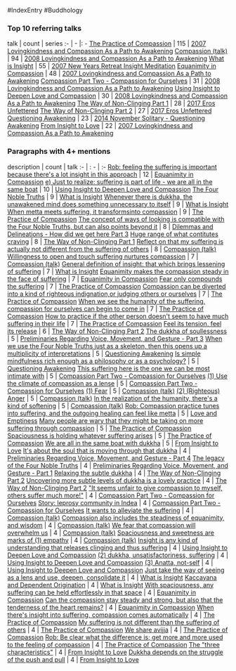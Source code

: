 #IndexEntry #Buddhology

### Top 10 referring talks
talk | count | series
:- | - |: -
<a data-href="The Practice of Compassion" href="The+Practice+of+Compassion" class="internal-link" target="_blank" rel="noopener">The Practice of Compassion</a> | 115 | <a data-href="2007 Lovingkindness and Compassion As a Path to Awakening" href="2007+Lovingkindness+and+Compassion+As+a+Path+to+Awakening" class="internal-link" target="_blank" rel="noopener">2007 Lovingkindness and Compassion As a Path to Awakening</a>
<a data-href="Compassion (talk)" href="Compassion+%28talk%29" class="internal-link" target="_blank" rel="noopener">Compassion (talk)</a> | 94 | <a data-href="2008 Lovingkindness and Compassion As a Path to Awakening" href="2008+Lovingkindness+and+Compassion+As+a+Path+to+Awakening" class="internal-link" target="_blank" rel="noopener">2008 Lovingkindness and Compassion As a Path to Awakening</a>
<a data-href="What is Insight" href="What+is+Insight" class="internal-link" target="_blank" rel="noopener">What is Insight</a> | 55 | <a data-href="2007 New Years Retreat Insight Meditation" href="2007+New+Years+Retreat+Insight+Meditation" class="internal-link" target="_blank" rel="noopener">2007 New Years Retreat Insight Meditation</a>
<a data-href="Equanimity in Compassion" href="Equanimity+in+Compassion" class="internal-link" target="_blank" rel="noopener">Equanimity in Compassion</a> | 48 | <a data-href="2007 Lovingkindness and Compassion As a Path to Awakening" href="2007+Lovingkindness+and+Compassion+As+a+Path+to+Awakening" class="internal-link" target="_blank" rel="noopener">2007 Lovingkindness and Compassion As a Path to Awakening</a>
<a data-href="Compassion Part Two - Compassion for Ourselves" href="Compassion+Part+Two+-+Compassion+for+Ourselves" class="internal-link" target="_blank" rel="noopener">Compassion Part Two - Compassion for Ourselves</a> | 31 | <a data-href="2008 Lovingkindness and Compassion As a Path to Awakening" href="2008+Lovingkindness+and+Compassion+As+a+Path+to+Awakening" class="internal-link" target="_blank" rel="noopener">2008 Lovingkindness and Compassion As a Path to Awakening</a>
<a data-href="Using Insight to Deepen Love and Compassion" href="Using+Insight+to+Deepen+Love+and+Compassion" class="internal-link" target="_blank" rel="noopener">Using Insight to Deepen Love and Compassion</a> | 30 | <a data-href="2008 Lovingkindness and Compassion As a Path to Awakening" href="2008+Lovingkindness+and+Compassion+As+a+Path+to+Awakening" class="internal-link" target="_blank" rel="noopener">2008 Lovingkindness and Compassion As a Path to Awakening</a>
<a data-href="The Way of Non-Clinging Part 1" href="The+Way+of+Non-Clinging+Part+1" class="internal-link" target="_blank" rel="noopener">The Way of Non-Clinging Part 1</a> | 28 | <a data-href="2017 Eros Unfettered" href="2017+Eros+Unfettered" class="internal-link" target="_blank" rel="noopener">2017 Eros Unfettered</a>
<a data-href="The Way of Non-Clinging Part 2" href="The+Way+of+Non-Clinging+Part+2" class="internal-link" target="_blank" rel="noopener">The Way of Non-Clinging Part 2</a> | 27 | <a data-href="2017 Eros Unfettered" href="2017+Eros+Unfettered" class="internal-link" target="_blank" rel="noopener">2017 Eros Unfettered</a>
<a data-href="Questioning Awakening" href="Questioning+Awakening" class="internal-link" target="_blank" rel="noopener">Questioning Awakening</a> | 23 | <a data-href="2014 November Solitary - Questioning Awakening" href="2014+November+Solitary+-+Questioning+Awakening" class="internal-link" target="_blank" rel="noopener">2014 November Solitary - Questioning Awakening</a>
<a data-href="From Insight to Love" href="From+Insight+to+Love" class="internal-link" target="_blank" rel="noopener">From Insight to Love</a> | 22 | <a data-href="2007 Lovingkindness and Compassion As a Path to Awakening" href="2007+Lovingkindness+and+Compassion+As+a+Path+to+Awakening" class="internal-link" target="_blank" rel="noopener">2007 Lovingkindness and Compassion As a Path to Awakening</a>

### Paragraphs with 4+ mentions
description | count | talk
:- | : - | :-
<a aria-label-position="top" aria-label="Equanimity in Compassion > Rob feeling the suffering is important because theres a lot insight in this approach" data-href="Equanimity in Compassion#Rob feeling the suffering is important because there's a lot insight in this approach" href="Equanimity+in+Compassion#Rob+feeling+the+suffering+is+important+because+there%27s+a+lot+insight+in+this+approach" class="internal-link" target="_blank" rel="noopener">Rob: feeling the suffering is important because there&#x27;s a lot insight in this approach</a> | 12 | <a data-href="Equanimity in Compassion" href="Equanimity+in+Compassion" class="internal-link" target="_blank" rel="noopener">Equanimity in Compassion</a>
<a aria-label-position="top" aria-label="Using Insight to Deepen Love and Compassion > e Just to realize suffering is part of life - we are all in the same boat" data-href="Using Insight to Deepen Love and Compassion#e Just to realize suffering is part of life - we are all in the same boat" href="Using+Insight+to+Deepen+Love+and+Compassion#e+Just+to+realize+suffering+is+part+of+life+-+we+are+all+in+the+same+boat" class="internal-link" target="_blank" rel="noopener">e) Just to realize: suffering is part of life - we are all in the same boat</a> | 10 | <a data-href="Using Insight to Deepen Love and Compassion" href="Using+Insight+to+Deepen+Love+and+Compassion" class="internal-link" target="_blank" rel="noopener">Using Insight to Deepen Love and Compassion</a>
<a aria-label-position="top" aria-label="What is Insight > The Four Noble Truths" data-href="What is Insight#The Four Noble Truths" href="What+is+Insight#The+Four+Noble+Truths" class="internal-link" target="_blank" rel="noopener">The Four Noble Truths</a> | 9 | <a data-href="What is Insight" href="What+is+Insight" class="internal-link" target="_blank" rel="noopener">What is Insight</a>
<a aria-label-position="top" aria-label="What is Insight > Whenever there is dukkha the unawakened mind does something unnecessary to itself" data-href="What is Insight#Whenever there is dukkha the unawakened mind does something unnecessary to itself" href="What+is+Insight#Whenever+there+is+dukkha+the+unawakened+mind+does+something+unnecessary+to+itself" class="internal-link" target="_blank" rel="noopener">Whenever there is dukkha, the unawakened mind does something unnecessary to itself</a> | 9 | <a data-href="What is Insight" href="What+is+Insight" class="internal-link" target="_blank" rel="noopener">What is Insight</a>
<a aria-label-position="top" aria-label="The Practice of Compassion > When metta meets suffering it transformsinto compassion" data-href="The Practice of Compassion#When metta meets suffering it transformsinto compassion" href="The+Practice+of+Compassion#When+metta+meets+suffering+it+transformsinto+compassion" class="internal-link" target="_blank" rel="noopener">When metta meets suffering, it transformsinto compassion</a> | 9 | <a data-href="The Practice of Compassion" href="The+Practice+of+Compassion" class="internal-link" target="_blank" rel="noopener">The Practice of Compassion</a>
<a aria-label-position="top" aria-label="Dilemmas and Delineations - How did we get here Part 3 > The concept of ways of looking is compatible with the Four Noble Truths but can also points beyond it" data-href="Dilemmas and Delineations - How did we get here Part 3#The concept of ways of looking is compatible with the Four Noble Truths but can also points beyond it" href="Dilemmas+and+Delineations+-+How+did+we+get+here+Part+3#The+concept+of+ways+of+looking+is+compatible+with+the+Four+Noble+Truths+but+can+also+points+beyond+it" class="internal-link" target="_blank" rel="noopener">The concept of ways of looking is compatible with the Four Noble Truths, but can also points beyond it</a> | 8 | <a data-href="Dilemmas and Delineations - How did we get here Part 3" href="Dilemmas+and+Delineations+-+How+did+we+get+here+Part+3" class="internal-link" target="_blank" rel="noopener">Dilemmas and Delineations - How did we get here Part 3</a>
<a aria-label-position="top" aria-label="The Way of Non-Clinging Part 1 > Huge range of what contitutes craving" data-href="The Way of Non-Clinging Part 1#Huge range of what contitutes craving" href="The+Way+of+Non-Clinging+Part+1#Huge+range+of+what+contitutes+craving" class="internal-link" target="_blank" rel="noopener">Huge range of what contitutes craving</a> | 8 | <a data-href="The Way of Non-Clinging Part 1" href="The+Way+of+Non-Clinging+Part+1" class="internal-link" target="_blank" rel="noopener">The Way of Non-Clinging Part 1</a>
<a aria-label-position="top" aria-label="Compassion (talk) > Reflect on that my suffering is actually not different from the suffering of others" data-href="Compassion (talk)#Reflect on that my suffering is actually not different from the suffering of others" href="Compassion+%28talk%29#Reflect+on+that+my+suffering+is+actually+not+different+from+the+suffering+of+others" class="internal-link" target="_blank" rel="noopener">Reflect on that my suffering is actually not different from the suffering of others</a> | 8 | <a data-href="Compassion (talk)" href="Compassion+%28talk%29" class="internal-link" target="_blank" rel="noopener">Compassion (talk)</a>
<a aria-label-position="top" aria-label="Compassion (talk) > Willingness to open and touch suffering nurtures compassion" data-href="Compassion (talk)#Willingness to open and touch suffering nurtures compassion" href="Compassion+%28talk%29#Willingness+to+open+and+touch+suffering+nurtures+compassion" class="internal-link" target="_blank" rel="noopener">Willingness to open and touch suffering nurtures compassion</a> | 7 | <a data-href="Compassion (talk)" href="Compassion+%28talk%29" class="internal-link" target="_blank" rel="noopener">Compassion (talk)</a>
<a aria-label-position="top" aria-label="What is Insight > General definition of insight that which brings lessening of suffering" data-href="What is Insight#General definition of insight that which brings lessening of suffering" href="What+is+Insight#General+definition+of+insight+that+which+brings+lessening+of+suffering" class="internal-link" target="_blank" rel="noopener">General definition of insight: that which brings lessening of suffering</a> | 7 | <a data-href="What is Insight" href="What+is+Insight" class="internal-link" target="_blank" rel="noopener">What is Insight</a>
<a aria-label-position="top" aria-label="Equanimity in Compassion > Equanimity makes the compassion steady in the face of suffering" data-href="Equanimity in Compassion#Equanimity makes the compassion steady in the face of suffering" href="Equanimity+in+Compassion#Equanimity+makes+the+compassion+steady+in+the+face+of+suffering" class="internal-link" target="_blank" rel="noopener">Equanimity makes the compassion steady in the face of suffering</a> | 7 | <a data-href="Equanimity in Compassion" href="Equanimity+in+Compassion" class="internal-link" target="_blank" rel="noopener">Equanimity in Compassion</a>
<a aria-label-position="top" aria-label="The Practice of Compassion > Fear only compounds the suffering" data-href="The Practice of Compassion#Fear only compounds the suffering" href="The+Practice+of+Compassion#Fear+only+compounds+the+suffering" class="internal-link" target="_blank" rel="noopener">Fear only compounds the suffering</a> | 7 | <a data-href="The Practice of Compassion" href="The+Practice+of+Compassion" class="internal-link" target="_blank" rel="noopener">The Practice of Compassion</a>
<a aria-label-position="top" aria-label="The Practice of Compassion > Compassion can be diverted into a kind of righteous indignationor judging others or ourselves" data-href="The Practice of Compassion#Compassion can be diverted into a kind of righteous indignationor judging others or ourselves" href="The+Practice+of+Compassion#Compassion+can+be+diverted+into+a+kind+of+righteous+indignationor+judging+others+or+ourselves" class="internal-link" target="_blank" rel="noopener">Compassion can be diverted into a kind of righteous indignation,or judging others or ourselves</a> | 7 | <a data-href="The Practice of Compassion" href="The+Practice+of+Compassion" class="internal-link" target="_blank" rel="noopener">The Practice of Compassion</a>
<a aria-label-position="top" aria-label="The Practice of Compassion > When we see the humanity of the suffering compassion for ourselves can begin to come in" data-href="The Practice of Compassion#When we see the humanity of the suffering compassion for ourselves can begin to come in" href="The+Practice+of+Compassion#When+we+see+the+humanity+of+the+suffering+compassion+for+ourselves+can+begin+to+come+in" class="internal-link" target="_blank" rel="noopener">When we see the humanity of the suffering, compassion for ourselves can begin to come in</a> | 7 | <a data-href="The Practice of Compassion" href="The+Practice+of+Compassion" class="internal-link" target="_blank" rel="noopener">The Practice of Compassion</a>
<a aria-label-position="top" aria-label="The Practice of Compassion > How to practice if the other person doesnt seem to have much suffering in their life" data-href="The Practice of Compassion#How to practice if the other person doesn't seem to have much suffering in their life" href="The+Practice+of+Compassion#How+to+practice+if+the+other+person+doesn%27t+seem+to+have+much+suffering+in+their+life" class="internal-link" target="_blank" rel="noopener">How to practice if the other person doesn&#x27;t seem to have much suffering in their life</a> | 7 | <a data-href="The Practice of Compassion" href="The+Practice+of+Compassion" class="internal-link" target="_blank" rel="noopener">The Practice of Compassion</a>
<a aria-label-position="top" aria-label="The Way of Non-Clinging Part 2 > Feel its tension feel its release" data-href="The Way of Non-Clinging Part 2#Feel its tension feel its release" href="The+Way+of+Non-Clinging+Part+2#Feel+its+tension+feel+its+release" class="internal-link" target="_blank" rel="noopener">Feel its tension, feel its release</a> | 6 | <a data-href="The Way of Non-Clinging Part 2" href="The+Way+of+Non-Clinging+Part+2" class="internal-link" target="_blank" rel="noopener">The Way of Non-Clinging Part 2</a>
<a aria-label-position="top" aria-label="Preliminaries Regarding Voice, Movement, and Gesture - Part 3 > The dukkha of soullessness" data-href="Preliminaries Regarding Voice, Movement, and Gesture - Part 3#The dukkha of soullessness" href="Preliminaries+Regarding+Voice%2C+Movement%2C+and+Gesture+-+Part+3#The+dukkha+of+soullessness" class="internal-link" target="_blank" rel="noopener">The dukkha of soullessness</a> | 5 | <a data-href="Preliminaries Regarding Voice, Movement, and Gesture - Part 3" href="Preliminaries+Regarding+Voice%2C+Movement%2C+and+Gesture+-+Part+3" class="internal-link" target="_blank" rel="noopener">Preliminaries Regarding Voice, Movement, and Gesture - Part 3</a>
<a aria-label-position="top" aria-label="Questioning Awakening > When we use the Four Noble Truths just as a skeleton then this opens up a multiplicity of interpretations" data-href="Questioning Awakening#When we use the Four Noble Truths just as a skeleton then this opens up a multiplicity of interpretations" href="Questioning+Awakening#When+we+use+the+Four+Noble+Truths+just+as+a+skeleton+then+this+opens+up+a+multiplicity+of+interpretations" class="internal-link" target="_blank" rel="noopener">When we use the Four Noble Truths just as a skeleton, then this opens up a multiplicity of interpretations</a> | 5 | <a data-href="Questioning Awakening" href="Questioning+Awakening" class="internal-link" target="_blank" rel="noopener">Questioning Awakening</a>
<a aria-label-position="top" aria-label="Questioning Awakening > Is simple mindfulness rich enough as a philosophy or as a psychology" data-href="Questioning Awakening#Is simple mindfulness rich enough as a philosophy or as a psychology" href="Questioning+Awakening#Is+simple+mindfulness+rich+enough+as+a+philosophy+or+as+a+psychology" class="internal-link" target="_blank" rel="noopener">Is simple mindfulness rich enough as a philosophy or as a psychology?</a> | 5 | <a data-href="Questioning Awakening" href="Questioning+Awakening" class="internal-link" target="_blank" rel="noopener">Questioning Awakening</a>
<a aria-label-position="top" aria-label="Compassion Part Two - Compassion for Ourselves > This suffering here is the one we can be most intimate with" data-href="Compassion Part Two - Compassion for Ourselves#This suffering here is the one we can be most intimate with" href="Compassion+Part+Two+-+Compassion+for+Ourselves#This+suffering+here+is+the+one+we+can+be+most+intimate+with" class="internal-link" target="_blank" rel="noopener">This suffering here is the one we can be most intimate with</a> | 5 | <a data-href="Compassion Part Two - Compassion for Ourselves" href="Compassion+Part+Two+-+Compassion+for+Ourselves" class="internal-link" target="_blank" rel="noopener">Compassion Part Two - Compassion for Ourselves</a>
<a aria-label-position="top" aria-label="Compassion Part Two - Compassion for Ourselves > 1 Use the climate of compassion as a lense" data-href="Compassion Part Two - Compassion for Ourselves#1 Use the climate of compassion as a lense" href="Compassion+Part+Two+-+Compassion+for+Ourselves#1+Use+the+climate+of+compassion+as+a+lense" class="internal-link" target="_blank" rel="noopener">(1) Use the climate of compassion as a lense</a> | 5 | <a data-href="Compassion Part Two - Compassion for Ourselves" href="Compassion+Part+Two+-+Compassion+for+Ourselves" class="internal-link" target="_blank" rel="noopener">Compassion Part Two - Compassion for Ourselves</a>
<a aria-label-position="top" aria-label="Compassion (talk) > 1 Fear" data-href="Compassion (talk)#1 Fear" href="Compassion+%28talk%29#1+Fear" class="internal-link" target="_blank" rel="noopener">(1) Fear</a> | 5 | <a data-href="Compassion (talk)" href="Compassion+%28talk%29" class="internal-link" target="_blank" rel="noopener">Compassion (talk)</a>
<a aria-label-position="top" aria-label="Compassion (talk) > 2 Righteous Anger" data-href="Compassion (talk)#2 Righteous Anger" href="Compassion+%28talk%29#2+Righteous+Anger" class="internal-link" target="_blank" rel="noopener">(2) (Righteous) Anger</a> | 5 | <a data-href="Compassion (talk)" href="Compassion+%28talk%29" class="internal-link" target="_blank" rel="noopener">Compassion (talk)</a>
<a aria-label-position="top" aria-label="Compassion (talk) > In the realization of the humanity theres a kind of softening" data-href="Compassion (talk)#In the realization of the humanity there's a kind of softening" href="Compassion+%28talk%29#In+the+realization+of+the+humanity+there%27s+a+kind+of+softening" class="internal-link" target="_blank" rel="noopener">In the realization of the humanity, there&#x27;s a kind of softening</a> | 5 | <a data-href="Compassion (talk)" href="Compassion+%28talk%29" class="internal-link" target="_blank" rel="noopener">Compassion (talk)</a>
<a aria-label-position="top" aria-label="Love and Emptiness > Rob Compassion practice tunes into suffering and the outgoing healing can feel like metta" data-href="Love and Emptiness#Rob Compassion practice tunes into suffering and the outgoing healing can feel like metta" href="Love+and+Emptiness#Rob+Compassion+practice+tunes+into+suffering+and+the+outgoing+healing+can+feel+like+metta" class="internal-link" target="_blank" rel="noopener">Rob: Compassion practice tunes into suffering, and the outgoing healing can feel like metta</a> | 5 | <a data-href="Love and Emptiness" href="Love+and+Emptiness" class="internal-link" target="_blank" rel="noopener">Love and Emptiness</a>
<a aria-label-position="top" aria-label="The Practice of Compassion > Many people are wary that they might be taking on more suffering through compassion" data-href="The Practice of Compassion#Many people are wary that they might be taking on more suffering through compassion" href="The+Practice+of+Compassion#Many+people+are+wary+that+they+might+be+taking+on+more+suffering+through+compassion" class="internal-link" target="_blank" rel="noopener">Many people are wary that they might be taking on more suffering through compassion</a> | 5 | <a data-href="The Practice of Compassion" href="The+Practice+of+Compassion" class="internal-link" target="_blank" rel="noopener">The Practice of Compassion</a>
<a aria-label-position="top" aria-label="The Practice of Compassion > Spaciousness is holding whatever suffering arises" data-href="The Practice of Compassion#Spaciousness is holding whatever suffering arises" href="The+Practice+of+Compassion#Spaciousness+is+holding+whatever+suffering+arises" class="internal-link" target="_blank" rel="noopener">Spaciousness is holding whatever suffering arises</a> | 5 | <a data-href="The Practice of Compassion" href="The+Practice+of+Compassion" class="internal-link" target="_blank" rel="noopener">The Practice of Compassion</a>
<a aria-label-position="top" aria-label="From Insight to Love > We are all in the same boat with dukkha" data-href="From Insight to Love#We are all in the same boat with dukkha" href="From+Insight+to+Love#We+are+all+in+the+same+boat+with+dukkha" class="internal-link" target="_blank" rel="noopener">We are all in the same boat with dukkha</a> | 5 | <a data-href="From Insight to Love" href="From+Insight+to+Love" class="internal-link" target="_blank" rel="noopener">From Insight to Love</a>
<a aria-label-position="top" aria-label="Preliminaries Regarding Voice, Movement, and Gesture - Part 4 > Its about the soul that is moving through that dukkha" data-href="Preliminaries Regarding Voice, Movement, and Gesture - Part 4#It's about the soul that is moving through that dukkha" href="Preliminaries+Regarding+Voice%2C+Movement%2C+and+Gesture+-+Part+4#It%27s+about+the+soul+that+is+moving+through+that+dukkha" class="internal-link" target="_blank" rel="noopener">It&#x27;s about the soul that is moving through that dukkha</a> | 4 | <a data-href="Preliminaries Regarding Voice, Movement, and Gesture - Part 4" href="Preliminaries+Regarding+Voice%2C+Movement%2C+and+Gesture+-+Part+4" class="internal-link" target="_blank" rel="noopener">Preliminaries Regarding Voice, Movement, and Gesture - Part 4</a>
<a aria-label-position="top" aria-label="Preliminaries Regarding Voice, Movement, and Gesture - Part 1 > The legacy of the Four Noble Truths" data-href="Preliminaries Regarding Voice, Movement, and Gesture - Part 1#The legacy of the Four Noble Truths" href="Preliminaries+Regarding+Voice%2C+Movement%2C+and+Gesture+-+Part+1#The+legacy+of+the+Four+Noble+Truths" class="internal-link" target="_blank" rel="noopener">The legacy of the Four Noble Truths</a> | 4 | <a data-href="Preliminaries Regarding Voice, Movement, and Gesture - Part 1" href="Preliminaries+Regarding+Voice%2C+Movement%2C+and+Gesture+-+Part+1" class="internal-link" target="_blank" rel="noopener">Preliminaries Regarding Voice, Movement, and Gesture - Part 1</a>
<a aria-label-position="top" aria-label="The Way of Non-Clinging Part 2 > Relaxing the subtle dukkha" data-href="The Way of Non-Clinging Part 2#Relaxing the subtle dukkha" href="The+Way+of+Non-Clinging+Part+2#Relaxing+the+subtle+dukkha" class="internal-link" target="_blank" rel="noopener">Relaxing the subtle dukkha</a> | 4 | <a data-href="The Way of Non-Clinging Part 2" href="The+Way+of+Non-Clinging+Part+2" class="internal-link" target="_blank" rel="noopener">The Way of Non-Clinging Part 2</a>
<a aria-label-position="top" aria-label="The Way of Non-Clinging Part 2 > Uncovering more subtle levels of dukkha is a lovely practice" data-href="The Way of Non-Clinging Part 2#Uncovering more subtle levels of dukkha is a lovely practice" href="The+Way+of+Non-Clinging+Part+2#Uncovering+more+subtle+levels+of+dukkha+is+a+lovely+practice" class="internal-link" target="_blank" rel="noopener">Uncovering more subtle levels of dukkha is a lovely practice</a> | 4 | <a data-href="The Way of Non-Clinging Part 2" href="The+Way+of+Non-Clinging+Part+2" class="internal-link" target="_blank" rel="noopener">The Way of Non-Clinging Part 2</a>
<a aria-label-position="top" aria-label="Compassion Part Two - Compassion for Ourselves > It seems unfair to give compassion to myself others suffer much more!" data-href="Compassion Part Two - Compassion for Ourselves#It seems unfair to give compassion to myself others suffer much more!" href="Compassion+Part+Two+-+Compassion+for+Ourselves#%22It+seems+unfair+to+give+compassion+to+myself+others+suffer+much+more%21%22" class="internal-link" target="_blank" rel="noopener">&quot;It seems unfair to give compassion to myself, others suffer much more!&quot;</a> | 4 | <a data-href="Compassion Part Two - Compassion for Ourselves" href="Compassion+Part+Two+-+Compassion+for+Ourselves" class="internal-link" target="_blank" rel="noopener">Compassion Part Two - Compassion for Ourselves</a>
<a aria-label-position="top" aria-label="Compassion Part Two - Compassion for Ourselves > Story leprosy community in Indea" data-href="Compassion Part Two - Compassion for Ourselves#Story leprosy community in Indea" href="Compassion+Part+Two+-+Compassion+for+Ourselves#Story+leprosy+community+in+Indea" class="internal-link" target="_blank" rel="noopener">Story: leprosy community in Indea</a> | 4 | <a data-href="Compassion Part Two - Compassion for Ourselves" href="Compassion+Part+Two+-+Compassion+for+Ourselves" class="internal-link" target="_blank" rel="noopener">Compassion Part Two - Compassion for Ourselves</a>
<a aria-label-position="top" aria-label="Compassion (talk) > It wants to alleviate the suffering" data-href="Compassion (talk)#It wants to alleviate the suffering" href="Compassion+%28talk%29#It+wants+to+alleviate+the+suffering" class="internal-link" target="_blank" rel="noopener">It wants to alleviate the suffering</a> | 4 | <a data-href="Compassion (talk)" href="Compassion+%28talk%29" class="internal-link" target="_blank" rel="noopener">Compassion (talk)</a>
<a aria-label-position="top" aria-label="Compassion (talk) > Compassion also includes the steadiness of equanimity and wisdom" data-href="Compassion (talk)#Compassion also includes the steadiness of equanimity and wisdom" href="Compassion+%28talk%29#Compassion+also+includes+the+steadiness+of+equanimity+and+wisdom" class="internal-link" target="_blank" rel="noopener">Compassion also includes the steadiness of equanimity, and wisdom</a> | 4 | <a data-href="Compassion (talk)" href="Compassion+%28talk%29" class="internal-link" target="_blank" rel="noopener">Compassion (talk)</a>
<a aria-label-position="top" aria-label="Compassion (talk) > We fear that compassion will overwhelm us" data-href="Compassion (talk)#We fear that compassion will overwhelm us" href="Compassion+%28talk%29#We+fear+that+compassion+will+overwhelm+us" class="internal-link" target="_blank" rel="noopener">We fear that compassion will overwhelm us</a> | 4 | <a data-href="Compassion (talk)" href="Compassion+%28talk%29" class="internal-link" target="_blank" rel="noopener">Compassion (talk)</a>
<a aria-label-position="top" aria-label="Compassion (talk) > Spaciousness and sweetness are marks of 1 empathy" data-href="Compassion (talk)#Spaciousness and sweetness are marks of 1 empathy" href="Compassion+%28talk%29#Spaciousness+and+sweetness+are+marks+of+1+empathy" class="internal-link" target="_blank" rel="noopener">Spaciousness and sweetness are marks of (1) empathy</a> | 4 | <a data-href="Compassion (talk)" href="Compassion+%28talk%29" class="internal-link" target="_blank" rel="noopener">Compassion (talk)</a>
<a aria-label-position="top" aria-label="Using Insight to Deepen Love and Compassion > Insight is any kind of understanding that releases clinging and thus suffering" data-href="Using Insight to Deepen Love and Compassion#Insight is any kind of understanding that releases clinging and thus suffering" href="Using+Insight+to+Deepen+Love+and+Compassion#Insight+is+any+kind+of+understanding+that+releases+clinging+and+thus+suffering" class="internal-link" target="_blank" rel="noopener">Insight is any kind of understanding that releases clinging and thus suffering</a> | 4 | <a data-href="Using Insight to Deepen Love and Compassion" href="Using+Insight+to+Deepen+Love+and+Compassion" class="internal-link" target="_blank" rel="noopener">Using Insight to Deepen Love and Compassion</a>
<a aria-label-position="top" aria-label="Using Insight to Deepen Love and Compassion > 2 dukkha unsatisfactoriness suffering" data-href="Using Insight to Deepen Love and Compassion#2 dukkha unsatisfactoriness suffering" href="Using+Insight+to+Deepen+Love+and+Compassion#2+dukkha+unsatisfactoriness+suffering" class="internal-link" target="_blank" rel="noopener">(2) dukkha, unsatisfactoriness, suffering</a> | 4 | <a data-href="Using Insight to Deepen Love and Compassion" href="Using+Insight+to+Deepen+Love+and+Compassion" class="internal-link" target="_blank" rel="noopener">Using Insight to Deepen Love and Compassion</a>
<a aria-label-position="top" aria-label="Using Insight to Deepen Love and Compassion > 3 Anatta not-self" data-href="Using Insight to Deepen Love and Compassion#3 Anatta not-self" href="Using+Insight+to+Deepen+Love+and+Compassion#3+Anatta+not-self" class="internal-link" target="_blank" rel="noopener">(3) Anatta, not-self</a> | 4 | <a data-href="Using Insight to Deepen Love and Compassion" href="Using+Insight+to+Deepen+Love+and+Compassion" class="internal-link" target="_blank" rel="noopener">Using Insight to Deepen Love and Compassion</a>
<a aria-label-position="top" aria-label="What is Insight > Just take the way of seeing as a lens and use deepen consolidate it" data-href="What is Insight#Just take the way of seeing as a lens and use deepen consolidate it" href="What+is+Insight#Just+take+the+way+of+seeing+as+a+lens+and+use+deepen+consolidate+it" class="internal-link" target="_blank" rel="noopener">Just take the way of seeing as a lens and use, deepen, consolidate it</a> | 4 | <a data-href="What is Insight" href="What+is+Insight" class="internal-link" target="_blank" rel="noopener">What is Insight</a>
<a aria-label-position="top" aria-label="What is Insight > Kaccayana and Dependent Origination" data-href="What is Insight#Kaccayana and Dependent Origination" href="What+is+Insight#Kaccayana+and+Dependent+Origination" class="internal-link" target="_blank" rel="noopener">Kaccayana and Dependent Origination</a> | 4 | <a data-href="What is Insight" href="What+is+Insight" class="internal-link" target="_blank" rel="noopener">What is Insight</a>
<a aria-label-position="top" aria-label="Equanimity in Compassion > With spaciousness any suffering can be held effortlessly in that space" data-href="Equanimity in Compassion#With spaciousness any suffering can be held effortlessly in that space" href="Equanimity+in+Compassion#With+spaciousness+any+suffering+can+be+held+effortlessly+in+that+space" class="internal-link" target="_blank" rel="noopener">With spaciousness, any suffering can be held effortlessly in that space</a> | 4 | <a data-href="Equanimity in Compassion" href="Equanimity+in+Compassion" class="internal-link" target="_blank" rel="noopener">Equanimity in Compassion</a>
<a aria-label-position="top" aria-label="Equanimity in Compassion > Can the compassion stay steady and strong but also that the tenderness of the heart remains" data-href="Equanimity in Compassion#Can the compassion stay steady and strong but also that the tenderness of the heart remains" href="Equanimity+in+Compassion#Can+the+compassion+stay+steady+and+strong+but+also+that+the+tenderness+of+the+heart+remains" class="internal-link" target="_blank" rel="noopener">Can the compassion stay steady and strong, but also that the tenderness of the heart remains?</a> | 4 | <a data-href="Equanimity in Compassion" href="Equanimity+in+Compassion" class="internal-link" target="_blank" rel="noopener">Equanimity in Compassion</a>
<a aria-label-position="top" aria-label="The Practice of Compassion > When theres insight into suffering compassion comes automatically" data-href="The Practice of Compassion#When there's insight into suffering compassion comes automatically" href="The+Practice+of+Compassion#When+there%27s+insight+into+suffering+compassion+comes+automatically" class="internal-link" target="_blank" rel="noopener">When there&#x27;s insight into suffering, compassion comes automatically</a> | 4 | <a data-href="The Practice of Compassion" href="The+Practice+of+Compassion" class="internal-link" target="_blank" rel="noopener">The Practice of Compassion</a>
<a aria-label-position="top" aria-label="The Practice of Compassion > My suffering is not different than the suffering of others" data-href="The Practice of Compassion#My suffering is not different than the suffering of others" href="The+Practice+of+Compassion#My+suffering+is+not+different+than+the+suffering+of+others" class="internal-link" target="_blank" rel="noopener">My suffering is not different than the suffering of others</a> | 4 | <a data-href="The Practice of Compassion" href="The+Practice+of+Compassion" class="internal-link" target="_blank" rel="noopener">The Practice of Compassion</a>
<a aria-label-position="top" aria-label="The Practice of Compassion > We share avijja" data-href="The Practice of Compassion#We share avijja" href="The+Practice+of+Compassion#We+share+avijja" class="internal-link" target="_blank" rel="noopener">We share avijja</a> | 4 | <a data-href="The Practice of Compassion" href="The+Practice+of+Compassion" class="internal-link" target="_blank" rel="noopener">The Practice of Compassion</a>
<a aria-label-position="top" aria-label="The Practice of Compassion > Rob Be clear what the difference is; get more and more used to the feeling of compassion" data-href="The Practice of Compassion#Rob Be clear what the difference is; get more and more used to the feeling of compassion" href="The+Practice+of+Compassion#Rob+Be+clear+what+the+difference+is%3B+get+more+and+more+used+to+the+feeling+of+compassion" class="internal-link" target="_blank" rel="noopener">Rob: Be clear what the difference is; get more and more used to the feeling of compassion</a> | 4 | <a data-href="The Practice of Compassion" href="The+Practice+of+Compassion" class="internal-link" target="_blank" rel="noopener">The Practice of Compassion</a>
<a aria-label-position="top" aria-label="From Insight to Love > The three characteristics" data-href="From Insight to Love#The three characteristics" href="From+Insight+to+Love#The+%22three+characteristics%22" class="internal-link" target="_blank" rel="noopener">The &quot;three characteristics&quot;</a> | 4 | <a data-href="From Insight to Love" href="From+Insight+to+Love" class="internal-link" target="_blank" rel="noopener">From Insight to Love</a>
<a aria-label-position="top" aria-label="From Insight to Love > Dukkha depends on the struggle of the push and pull" data-href="From Insight to Love#Dukkha depends on the struggle of the push and pull" href="From+Insight+to+Love#Dukkha+depends+on+the+struggle+of+the+push+and+pull" class="internal-link" target="_blank" rel="noopener">Dukkha depends on the struggle of the push and pull</a> | 4 | <a data-href="From Insight to Love" href="From+Insight+to+Love" class="internal-link" target="_blank" rel="noopener">From Insight to Love</a>

